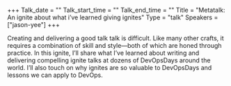 +++
Talk_date = ""
Talk_start_time = ""
Talk_end_time = ""
Title = "Metatalk: An ignite about what i’ve learned giving ignites"
Type = "talk"
Speakers = ["jason-yee"]
+++

Creating and delivering a good talk talk is difficult. Like many other crafts, it requires a combination of skill and style—both of which are honed through practice. In this ignite, I’ll share what I’ve learned about writing and delivering compelling ignite talks at dozens of DevOpsDays around the world. I’ll also touch on why ignites are so valuable to DevOpsDays and lessons we can apply to DevOps.